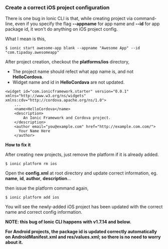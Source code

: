 ### Create a correct iOS project configuration

There is one bug in Ionic CLI is that, while creating project via command-line, even if you specify the flag **--appname** for app name and **--id** for app package id, it won't do anything on iOS project config.

What I mean is this,

```
$ ionic start awesome-app blank --appname "Awesome App" --id "com.tipaday.awesomeapp"
```

After project creation, checkout the **platforms/ios** directory,

* The project name should refect what app name is, and not **HelloCordova**.
* Widget name and id in **HelloCordava** are not updated.

```
<widget id="com.ionicframework.starter" version="0.0.1" xmlns="http://www.w3.org/ns/widgets" xmlns:cdv="http://cordova.apache.org/ns/1.0">
    ...
    <name>HelloCordova</name>
    <description>
        An Ionic Framework and Cordova project.
    </description>
    <author email="you@example.com" href="http://example.com.com/">
      Your Name Here
    </author>
```

**How to fix it**

After creating new projects, just remove the platform if it is already added.

```
$ ionic platform rm ios
```

Open the **config.xml** at root directory and update correct information, eg. **name**, **id**, **author**, **description**...

then issue the platform command again,

```
$ ionic platform add ios
```

You will see the newly-added iOS project has been updated with the correct name and correct config information.

**NOTE: this bug of Ionic CLI happens with v1.7.14 and below.**

**For Android projects, the package id is updated correctly automatically on AndroidManifest.xml and res/values.xml; so there is no need to worry about it.**




